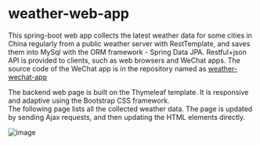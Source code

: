 # weather-web-app
This spring-boot web app collects the latest weather data for some cities in China regularly from a public weather server with RestTemplate, and saves them into MySql with the ORM framework - Spring Data JPA. Restful+json API is provided to clients, such as web browsers and WeChat apps. The source code of the WeChat app is in the repository named as [weather-wechat-app](https://github.com/wjhlisa/weather-wechat-app)  
  
The backend web page is built on the Thymeleaf template. It is responsive and adaptive using the Bootstrap CSS framework.  
The following page lists all the collected weather data. The page is updated by sending Ajax requests, and then updating the HTML elements directly.  
    
![image](https://github.com/wjhlisa/weather-web-app/blob/master/tq.gif)  
